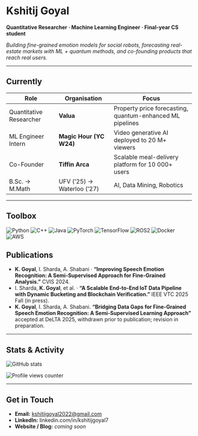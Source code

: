 # Kshitij Goyal

**Quantitative Researcher · Machine Learning Engineer · Final-year CS student**

*Building fine-grained emotion models for social robots, forecasting real-estate markets with ML + quantum methods, and co-founding products that reach real users.*

---

## Currently

| Role | Organisation | Focus |
|------|--------------|-------|
| Quantitative Researcher | **Valua** | Property price forecasting, quantum-enhanced ML pipelines |
| ML Engineer Intern | **Magic Hour (YC W24)** | Video generative AI deployed to 20 M+ viewers |
| Co-Founder | **Tiffin Arca** | Scalable meal-delivery platform for 10 000+ users |
| B.Sc. → M.Math | UFV (’25) → Waterloo (’27) | AI, Data Mining, Robotics |

---

## Toolbox

<p align="left">
  <!-- languages -->
  <img src="https://img.shields.io/badge/Python-3670A0?style=for-the-badge&logo=python&logoColor=ffdd54" alt="Python"/>
  <img src="https://img.shields.io/badge/C++-00599C?style=for-the-badge&logo=c%2B%2B&logoColor=white" alt="C++"/>
  <img src="https://img.shields.io/badge/Java-ED8B00?style=for-the-badge&logo=openjdk&logoColor=white" alt="Java"/>
  <!-- frameworks -->
  <img src="https://img.shields.io/badge/PyTorch-ee4c2c?style=for-the-badge&logo=pytorch&logoColor=white" alt="PyTorch"/>
  <img src="https://img.shields.io/badge/TensorFlow-FF6F00?style=for-the-badge&logo=tensorflow&logoColor=white" alt="TensorFlow"/>
  <img src="https://img.shields.io/badge/ROS2-22314E?style=for-the-badge&logo=ros&logoColor=white" alt="ROS2"/>
  <!-- devops -->
  <img src="https://img.shields.io/badge/Docker-2496ED?style=for-the-badge&logo=docker&logoColor=white" alt="Docker"/>
  <img src="https://img.shields.io/badge/AWS-232F3E?style=for-the-badge&logo=amazon-aws&logoColor=white" alt="AWS"/>
</p>


## Publications

- **K. Goyal**, I. Sharda, A. Shabani · **“Improving Speech Emotion Recognition: A Semi-Supervised Approach for Fine-Grained Analysis.”** CVIS 2024.
- I. Sharda, **K. Goyal**, et al. · **“A Scalable End-to-End IoT Data Pipeline with Dynamic Bucketing and Blockchain Verification.”** IEEE VTC 2025 Fall (in press).
- **K. Goyal**, I. Sharda, A. Shabani. **“Bridging Data Gaps for Fine-Grained Speech Emotion Recognition: A Semi-Supervised Learning Approach”** accepted at DeLTA 2025, withdrawn prior to publication; revision in preparation.
---

## Stats & Activity

<p align="left">
  <!-- GitHub Stats -->
  <img src="https://github-readme-stats.vercel.app/api?username=KshitijGoyal2022&show_icons=true&hide_border=true" alt="GitHub stats">

</p>

![Profile views counter](https://komarev.com/ghpvc/?username=KshitijGoyal2022&style=flat-square)

---

## Get in Touch

- **Email:** kshitijgoyal2022@gmail.com  
- **LinkedIn:** linkedin.com/in/kshitijgoyal7  
- **Website / Blog:** *coming soon*


